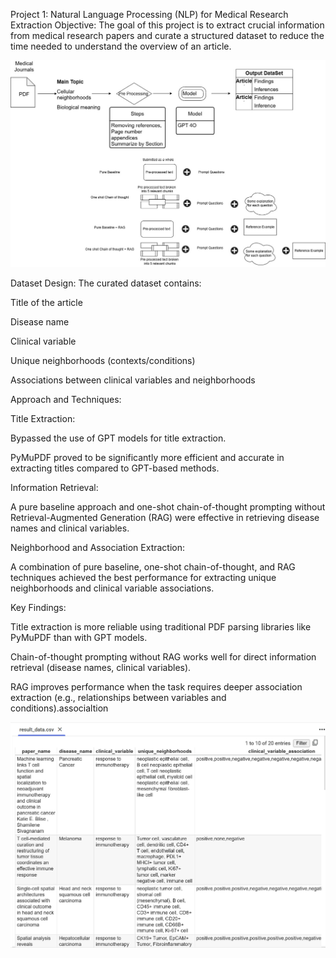 Project 1: Natural Language Processing (NLP) for Medical Research Extraction
Objective:
The goal of this project is to extract crucial information from medical research papers and curate a structured dataset to reduce the time needed to understand the overview of an article.

![alt text](<NLP Project.jpg>)

Dataset Design:
The curated dataset contains:

Title of the article

Disease name

Clinical variable

Unique neighborhoods (contexts/conditions)

Associations between clinical variables and neighborhoods

Approach and Techniques:

Title Extraction:

Bypassed the use of GPT models for title extraction.

PyMuPDF proved to be significantly more efficient and accurate in extracting titles compared to GPT-based methods.

Information Retrieval:

A pure baseline approach and one-shot chain-of-thought prompting without Retrieval-Augmented Generation (RAG) were effective in retrieving disease names and clinical variables.

Neighborhood and Association Extraction:

A combination of pure baseline, one-shot chain-of-thought, and RAG techniques achieved the best performance for extracting unique neighborhoods and clinical variable associations.

Key Findings:

Title extraction is more reliable using traditional PDF parsing libraries like PyMuPDF than with GPT models.

Chain-of-thought prompting without RAG works well for direct information retrieval (disease names, clinical variables).

RAG improves performance when the task requires deeper association extraction (e.g., relationships between variables and conditions).associaltion 

![alt text](image.png)